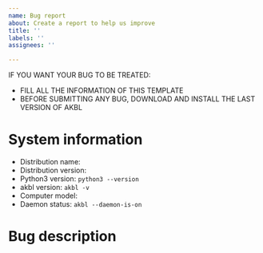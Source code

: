 ```yaml
---
name: Bug report
about: Create a report to help us improve
title: ''
labels: ''
assignees: ''

---
```


IF YOU WANT YOUR BUG TO BE TREATED:
 + FILL ALL THE INFORMATION OF THIS TEMPLATE
 + BEFORE SUBMITTING ANY BUG, DOWNLOAD AND INSTALL THE LAST VERSION OF AKBL

# System information

+ Distribution name:
+ Distribution version:
+ Python3 version: `python3 --version`
+ akbl version: `akbl -v`
+ Computer model: <add your computer model>
+ Daemon status:  `akbl --daemon-is-on`

# Bug description

<Add the description of your bug>
